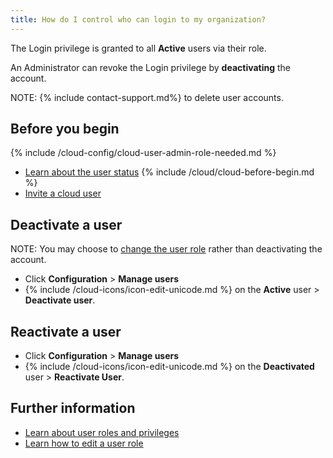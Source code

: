 ```yaml
---
title: How do I control who can login to my organization?
---
```


The Login privilege is granted to all **Active** users via their role.

An Administrator can revoke the Login privilege by **deactivating** the account.

NOTE: {% include contact-support.md%} to delete user accounts.

## Before you begin

{% include /cloud-config/cloud-user-admin-role-needed.md %}
* [Learn about the user status](/cloud/cloud-configuration/cloud-ref-user-status)
{% include /cloud/cloud-before-begin.md %}
* [Invite a cloud user](/cloud/cloud-configuration/cloud-user-invite)

## Deactivate a user

NOTE: You may choose to [change the user role](/cloud/cloud-configuration/cloud-user-edit-role) rather than deactivating the account.

* Click **Configuration** > **Manage users**
* {% include /cloud-icons/icon-edit-unicode.md %} on the **Active** user > **Deactivate user**.

## Reactivate a user

* Click **Configuration** > **Manage users**
* {% include /cloud-icons/icon-edit-unicode.md %} on the **Deactivated** user > **Reactivate User**.

## Further information

* [Learn about user roles and privileges](/cloud/cloud-config/cloud-ref-user-roles)
* [Learn how to edit a user role](/cloud/cloud-configuration/cloud-user-edit-role)

